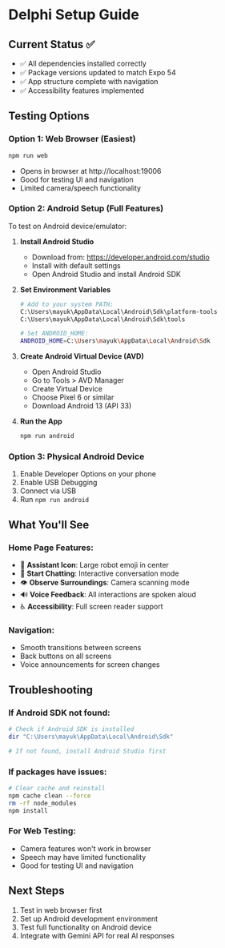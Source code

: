 # Delphi Setup Guide

## Current Status ✅
- ✅ All dependencies installed correctly
- ✅ Package versions updated to match Expo 54
- ✅ App structure complete with navigation
- ✅ Accessibility features implemented

## Testing Options

### Option 1: Web Browser (Easiest)
```bash
npm run web
```
- Opens in browser at http://localhost:19006
- Good for testing UI and navigation
- Limited camera/speech functionality

### Option 2: Android Setup (Full Features)
To test on Android device/emulator:

1. **Install Android Studio**
   - Download from: https://developer.android.com/studio
   - Install with default settings
   - Open Android Studio and install Android SDK

2. **Set Environment Variables**
   ```bash
   # Add to your system PATH:
   C:\Users\mayuk\AppData\Local\Android\Sdk\platform-tools
   C:\Users\mayuk\AppData\Local\Android\Sdk\tools
   
   # Set ANDROID_HOME:
   ANDROID_HOME=C:\Users\mayuk\AppData\Local\Android\Sdk
   ```

3. **Create Android Virtual Device (AVD)**
   - Open Android Studio
   - Go to Tools > AVD Manager
   - Create Virtual Device
   - Choose Pixel 6 or similar
   - Download Android 13 (API 33)

4. **Run the App**
   ```bash
   npm run android
   ```

### Option 3: Physical Android Device
1. Enable Developer Options on your phone
2. Enable USB Debugging
3. Connect via USB
4. Run `npm run android`

## What You'll See

### Home Page Features:
- 🤖 **Assistant Icon**: Large robot emoji in center
- 💬 **Start Chatting**: Interactive conversation mode
- 👁️ **Observe Surroundings**: Camera scanning mode
- 🔊 **Voice Feedback**: All interactions are spoken aloud
- ♿ **Accessibility**: Full screen reader support

### Navigation:
- Smooth transitions between screens
- Back buttons on all screens
- Voice announcements for screen changes

## Troubleshooting

### If Android SDK not found:
```bash
# Check if Android SDK is installed
dir "C:\Users\mayuk\AppData\Local\Android\Sdk"

# If not found, install Android Studio first
```

### If packages have issues:
```bash
# Clear cache and reinstall
npm cache clean --force
rm -rf node_modules
npm install
```

### For Web Testing:
- Camera features won't work in browser
- Speech may have limited functionality
- Good for testing UI and navigation

## Next Steps
1. Test in web browser first
2. Set up Android development environment
3. Test full functionality on Android device
4. Integrate with Gemini API for real AI responses